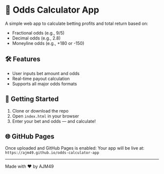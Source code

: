# 🎲 Odds Calculator App

A simple web app to calculate betting profits and total return based on:
- Fractional odds (e.g., 9/5)
- Decimal odds (e.g., 2.8)
- Moneyline odds (e.g., +180 or -150)

## 🛠 Features

- User inputs bet amount and odds
- Real-time payout calculation
- Supports all major odds formats

## 🚀 Getting Started

1. Clone or download the repo
2. Open `index.html` in your browser
3. Enter your bet and odds — and calculate!

## 🌐 GitHub Pages

Once uploaded and GitHub Pages is enabled:
Your app will be live at: `https://ajm49.github.io/odds-calculator-app`

---
Made with ❤️ by AJM49
